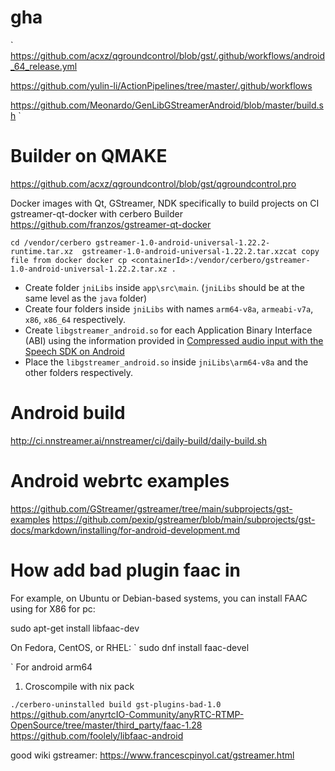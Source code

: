 # gha 

`
https://github.com/acxz/qgroundcontrol/blob/gst/.github/workflows/android_64_release.yml

https://github.com/yulin-li/ActionPipelines/tree/master/.github/workflows

https://github.com/Meonardo/GenLibGStreamerAndroid/blob/master/build.sh
`

# Builder on QMAKE
https://github.com/acxz/qgroundcontrol/blob/gst/qgroundcontrol.pro

Docker images with Qt, GStreamer, NDK specifically to build projects on CI
gstreamer-qt-docker with cerbero Builder
https://github.com/franzos/gstreamer-qt-docker

`
cd /vendor/cerbero
gstreamer-1.0-android-universal-1.22.2-runtime.tar.xz 
gstreamer-1.0-android-universal-1.22.2.tar.xzcat
copy file from docker
docker cp <containerId>:/vendor/cerbero/gstreamer-1.0-android-universal-1.22.2.tar.xz .
`

* Create folder `jniLibs` inside `app\src\main`. (`jniLibs` should be at the same level as the `java` folder)
* Create four folders inside `jniLibs` with names `arm64-v8a`, `armeabi-v7a`, `x86`, `x86_64` respectively.
* Create `libgstreamer_android.so` for each Application Binary Interface (ABI) using the information provided in  [Compressed audio input with the Speech SDK on Android](https://github.com/MicrosoftDocs/azure-docs/blob/main/articles/ai-services/speech-service/includes/how-to/compressed-audio-input/gstreamer-android.md)
* Place the `libgstreamer_android.so` inside `jniLibs\arm64-v8a` and the other folders respectively. 

# Android build
http://ci.nnstreamer.ai/nnstreamer/ci/daily-build/daily-build.sh

# Android webrtc examples
https://github.com/GStreamer/gstreamer/tree/main/subprojects/gst-examples
https://github.com/pexip/gstreamer/blob/main/subprojects/gst-docs/markdown/installing/for-android-development.md

# How add bad plugin faac in 

For example, on Ubuntu or Debian-based systems, you can install FAAC using for X86 for pc:

sudo apt-get install libfaac-dev

On Fedora, CentOS, or RHEL:
`
sudo dnf install faac-devel

`
For android arm64

1. Croscompile with nix pack 

`
./cerbero-uninstalled build gst-plugins-bad-1.0
`
https://github.com/anyrtcIO-Community/anyRTC-RTMP-OpenSource/tree/master/third_party/faac-1.28
https://github.com/foolely/libfaac-android

good wiki gstreamer:
https://www.francescpinyol.cat/gstreamer.html